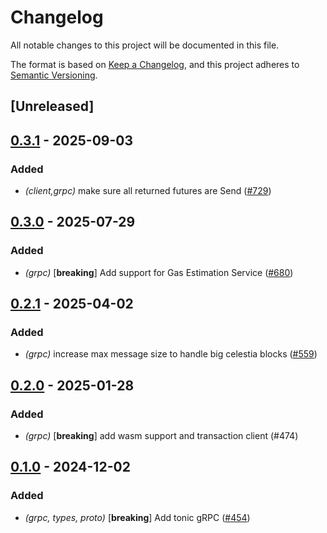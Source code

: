 # Changelog

All notable changes to this project will be documented in this file.

The format is based on [Keep a Changelog](https://keepachangelog.com/en/1.0.0/),
and this project adheres to [Semantic Versioning](https://semver.org/spec/v2.0.0.html).

## [Unreleased]

## [0.3.1](https://github.com/eigerco/lumina/compare/celestia-grpc-macros-v0.3.0...celestia-grpc-macros-v0.3.1) - 2025-09-03

### Added

- *(client,grpc)* make sure all returned futures are Send ([#729](https://github.com/eigerco/lumina/pull/729))

## [0.3.0](https://github.com/eigerco/lumina/compare/celestia-grpc-macros-v0.2.1...celestia-grpc-macros-v0.3.0) - 2025-07-29

### Added

- *(grpc)* [**breaking**] Add support for Gas Estimation Service ([#680](https://github.com/eigerco/lumina/pull/680))

## [0.2.1](https://github.com/eigerco/lumina/compare/celestia-grpc-macros-v0.2.0...celestia-grpc-macros-v0.2.1) - 2025-04-02

### Added

- *(grpc)* increase max message size to handle big celestia blocks ([#559](https://github.com/eigerco/lumina/pull/559))

## [0.2.0](https://github.com/eigerco/lumina/compare/celestia-grpc-macros-v0.1.0...celestia-grpc-macros-v0.2.0) - 2025-01-28

### Added

- *(grpc)* [**breaking**] add wasm support and transaction client (#474)

## [0.1.0](https://github.com/eigerco/lumina/releases/tag/celestia-grpc-macros-v0.1.0) - 2024-12-02

### Added

- *(grpc, types, proto)* [**breaking**] Add tonic gRPC ([#454](https://github.com/eigerco/lumina/pull/454))
